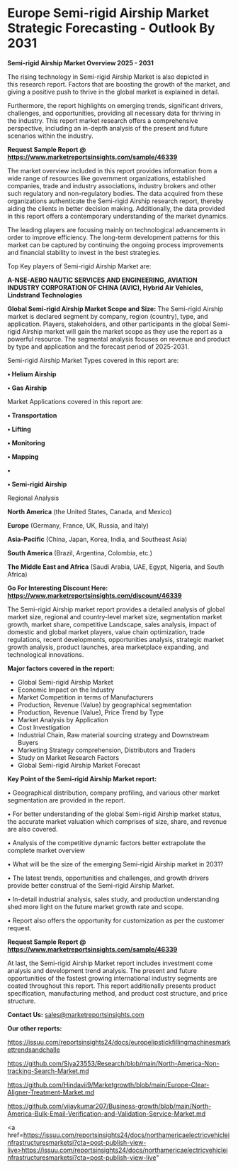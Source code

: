 # Europe Semi-rigid Airship Market Strategic Forecasting - Outlook By 2031

<Strong> Semi-rigid Airship Market Overview 2025 - 2031</strong>

The rising technology in Semi-rigid Airship Market is also depicted in this research report. Factors that are boosting the growth of the market, and giving a positive push to thrive in the global market is explained in detail.

Furthermore, the report highlights on emerging trends, significant drivers, challenges, and opportunities, providing all necessary data for thriving in the industry. This report market research offers a comprehensive perspective, including an in-depth analysis of the present and future scenarios within the industry.

<strong>Request Sample Report @ <a href=https://www.marketreportsinsights.com/sample/46339>https://www.marketreportsinsights.com/sample/46339</a></strong>

The market overview included in this report provides information from a wide range of resources like government organizations, established companies, trade and industry associations, industry brokers and other such regulatory and non-regulatory bodies. The data acquired from these organizations authenticate the Semi-rigid Airship research report, thereby aiding the clients in better decision making. Additionally, the data provided in this report offers a contemporary understanding of the market dynamics.

The leading players are focusing mainly on technological advancements in order to improve efficiency. The long-term development patterns for this market can be captured by continuing the ongoing process improvements and financial stability to invest in the best strategies.

Top Key players of Semi-rigid Airship Market are:

<strong>A-NSE-AERO NAUTIC SERVICES AND ENGINEERING, AVIATION INDUSTRY CORPORATION OF CHINA (AVIC), Hybrid Air Vehicles, Lindstrand Technologies</strong>

<strong><b>Global Semi-rigid Airship Market Scope and Size:</b></strong>
The Semi-rigid Airship market is declared segment by company, region (country), type, and application. Players, stakeholders, and other participants in the global Semi-rigid Airship market will gain the market scope as they use the report as a powerful resource. The segmental analysis focuses on revenue and product by type and application and the forecast period of 2025-2031.

Semi-rigid Airship Market Types covered in this report are:

<strong>•  Helium Airship

•  Gas Airship</strong>

Market Applications covered in this report are:

<strong>•  Transportation

•  Lifting

•  Monitoring

•  Mapping

•  

•  Semi-rigid Airship</strong> 

Regional Analysis

<strong>North America</strong> (the United States, Canada, and Mexico)

<strong>Europe</strong> (Germany, France, UK, Russia, and Italy)

<strong>Asia-Pacific</strong> (China, Japan, Korea, India, and Southeast Asia)

<strong>South America</strong> (Brazil, Argentina, Colombia, etc.)

<strong>The Middle East and Africa</strong> (Saudi Arabia, UAE, Egypt, Nigeria, and South Africa)

<strong>Go For Interesting Discount Here: <a href=https://www.marketreportsinsights.com/discount/46339>https://www.marketreportsinsights.com/discount/46339</a></strong>

The Semi-rigid Airship market report provides a detailed analysis of global market size, regional and country-level market size, segmentation market growth, market share, competitive Landscape, sales analysis, impact of domestic and global market players, value chain optimization, trade regulations, recent developments, opportunities analysis, strategic market growth analysis, product launches, area marketplace expanding, and technological innovations.

<strong><b>Major factors covered in the report:</b></strong>
<ul>
  <li>Global Semi-rigid Airship Market </li>
  <li>Economic Impact on the Industry</li>
  <li>Market Competition in terms of Manufacturers</li>
  <li>Production, Revenue (Value) by geographical segmentation</li>
  <li>Production, Revenue (Value), Price Trend by Type</li>
  <li>Market Analysis by Application</li>
  <li>Cost Investigation</li>
  <li>Industrial Chain, Raw material sourcing strategy and Downstream Buyers</li>
  <li>Marketing Strategy comprehension, Distributors and Traders</li>
  <li>Study on Market Research Factors</li>
  <li>Global Semi-rigid Airship Market Forecast</li>
</ul>

<strong><b>Key Point of the Semi-rigid Airship Market report:</b></strong>

• Geographical distribution, company profiling, and various other market segmentation are provided in the report.

• For better understanding of the global Semi-rigid Airship market status, the accurate market valuation which comprises of size, share, and revenue are also covered.

• Analysis of the competitive dynamic factors better extrapolate the complete market overview

• What will be the size of the emerging Semi-rigid Airship market in 2031?

• The latest trends, opportunities and challenges, and growth drivers provide better construal of the Semi-rigid Airship Market.

• In-detail industrial analysis, sales study, and production understanding shed more light on the future market growth rate and scope.

• Report also offers the opportunity for customization as per the customer request.

<strong>Request Sample Report @ <a href=https://www.marketreportsinsights.com/sample/46339>https://www.marketreportsinsights.com/sample/46339</a></strong>

At last, the Semi-rigid Airship Market report includes investment come analysis and development trend analysis. The present and future opportunities of the fastest growing international industry segments are coated throughout this report. This report additionally presents product specification, manufacturing method, and product cost structure, and price structure.

<strong>Contact Us:</strong>
sales@marketreportsinsights.com

<strong>Our other reports:</strong>

<a href=https://issuu.com/reportsinsights24/docs/europelipstickfillingmachinesmarkettrendsandchalle>https://issuu.com/reportsinsights24/docs/europelipstickfillingmachinesmarkettrendsandchalle</a>

<a href=https://github.com/Siya23553/Research/blob/main/North-America-Non-tracking-Search-Market.md>https://github.com/Siya23553/Research/blob/main/North-America-Non-tracking-Search-Market.md</a>

<a href=https://github.com/Hindavii9/Marketgrowth/blob/main/Europe-Clear-Aligner-Treatment-Market.md>https://github.com/Hindavii9/Marketgrowth/blob/main/Europe-Clear-Aligner-Treatment-Market.md</a>

<a href=https://github.com/vijaykumar207/Business-growth/blob/main/North-America-Bulk-Email-Verification-and-Validation-Service-Market.md>https://github.com/vijaykumar207/Business-growth/blob/main/North-America-Bulk-Email-Verification-and-Validation-Service-Market.md</a>

<a href=https://issuu.com/reportsinsights24/docs/northamericaelectricvehicleinfrastructuresmarketsi?cta=post-publish-view-live>https://issuu.com/reportsinsights24/docs/northamericaelectricvehicleinfrastructuresmarketsi?cta=post-publish-view-live</a>"
